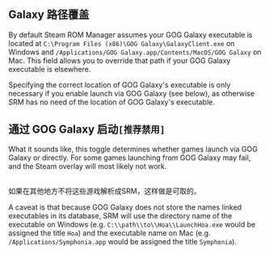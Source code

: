 #

## Galaxy 路径覆盖
By default Steam ROM Manager assumes your GOG Galaxy executable is located at `C:\Program Files (x86)\GOG Galaxy\GalaxyClient.exe` on Windows and `/Applications/GOG Galaxy.app/Contents/MacOS/GOG Galaxy` on Mac. This field allows you to override that path if your GOG Galaxy executable is elsewhere.

Specifying the correct location of GOG Galaxy's executable is only necessary if you enable launch via GOG Galaxy (see below), as otherwise SRM has no need of the location of GOG Galaxy's executable.

## 通过 GOG Galaxy 启动`[推荐禁用]`

What it sounds like, this toggle determines whether games launch via GOG Galaxy or directly. For some games launching from GOG Galaxy may fail, and the Steam overlay will most likely not work.

##

如果在其他地方不将这些游戏解析成SRM，这样做是可取的。

A caveat is that because GOG Galaxy does not store the names linked executables in its database, SRM will use the directory name of the executable on Windows (e.g. `C:\\path\\to\\Hoa\\LaunchHoa.exe` would be assigned the title `Hoa`) and the executable name on Mac (e.g. `/Applications/Symphonia.app` would be assigned the title `Symphonia`).